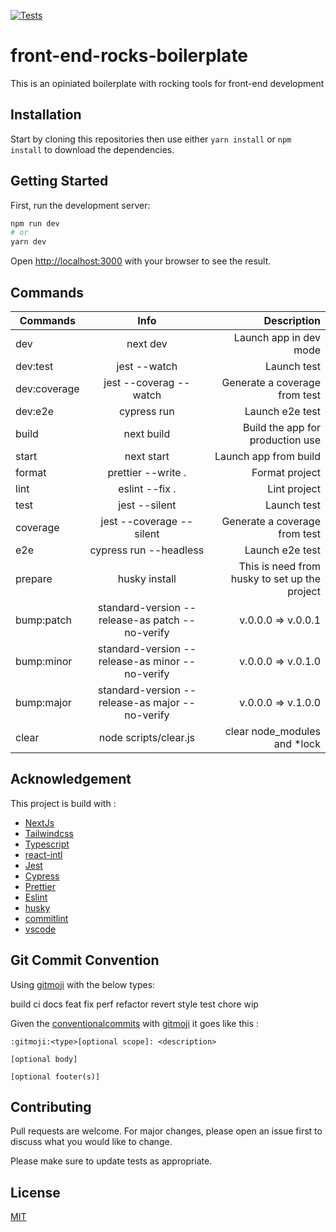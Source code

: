[![Tests](https://github.com/FabienGreard/front-end-rocks-boilerplate/actions/workflows/tests.yml/badge.svg)](https://github.com/FabienGreard/front-end-rocks-boilerplate/actions/workflows/tests.yml)

# front-end-rocks-boilerplate

This is an opiniated boilerplate with rocking tools for front-end development

## Installation

Start by cloning this repositories then use either `yarn install` or `npm install` to download the dependencies.

## Getting Started

First, run the development server:

```bash
npm run dev
# or
yarn dev
```

Open [http://localhost:3000](http://localhost:3000) with your browser to see the result.

## Commands

| Commands     |                      Info                       |                                   Description |
| ------------ | :---------------------------------------------: | --------------------------------------------: |
| dev          |                    next dev                     |                        Launch app in dev mode |
| dev:test     |                  jest --watch                   |                                   Launch test |
| dev:coverage |             jest --coverag --watch              |                 Generate a coverage from test |
| dev:e2e      |                   cypress run                   |                               Launch e2e test |
| build        |                   next build                    |              Build the app for production use |
| start        |                   next start                    |                         Launch app from build |
| format       |               prettier --write .                |                                Format project |
| lint         |                 eslint --fix .                  |                                  Lint project |
| test         |                  jest --silent                  |                                   Launch test |
| coverage     |            jest --coverage --silent             |                 Generate a coverage from test |
| e2e          |             cypress run --headless              |                               Launch e2e test |
| prepare      |                  husky install                  | This is need from husky to set up the project |
| bump:patch   | standard-version --release-as patch --no-verify |                            v.0.0.0 => v.0.0.1 |
| bump:minor   | standard-version --release-as minor --no-verify |                            v.0.0.0 => v.0.1.0 |
| bump:major   | standard-version --release-as major --no-verify |                            v.0.0.0 => v.1.0.0 |
| clear        |              node scripts/clear.js              |                 clear node_modules and \*lock |

## Acknowledgement

This project is build with :

- [NextJs](https://nextjs.org/)
- [Tailwindcss](https://tailwindcss.com/)
- [Typescript](https://www.typescriptlang.org/)
- [react-intl](https://formatjs.io/)
- [Jest](https://jestjs.io/)
- [Cypress](https://www.cypress.io/)
- [Prettier](https://prettier.io/)
- [Eslint](https://eslint.org/)
- [husky](https://typicode.github.io/husky/#/)
- [commitlint](https://commitlint.js.org/#/)
- [vscode](https://code.visualstudio.com/)

## Git Commit Convention

Using [gitmoji](https://gitmoji.dev/) with the below types:

build
ci
docs
feat
fix
perf
refactor
revert
style
test
chore
wip

Given the [conventionalcommits](https://www.conventionalcommits.org/en/v1.0.0/) with [gitmoji](https://gitmoji.dev/) it goes like this :

```
:gitmoji:<type>[optional scope]: <description>

[optional body]

[optional footer(s)]
```

## Contributing

Pull requests are welcome. For major changes, please open an issue first to discuss what you would like to change.

Please make sure to update tests as appropriate.

## License

[MIT](https://choosealicense.com/licenses/mit/)
